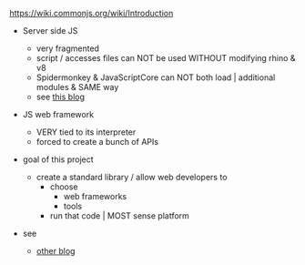 https://wiki.commonjs.org/wiki/Introduction

* Server side JS
  * very fragmented 
  * script / accesses files can NOT be used WITHOUT modifying rhino & v8 
  * Spidermonkey & JavaScriptCore can NOT both load | additional modules & SAME way
  * see [this blog](https://www.blueskyonmars.com/2009/01/29/what-server-side-javascript-needs/)

* JS web framework
  * VERY tied to its interpreter
  * forced to create a bunch of APIs

* goal of this project
  * create a standard library / allow web developers to
    * choose
      * web frameworks
      * tools
    * run that code | MOST sense platform

* see
  * [other blog](https://bannister.us/weblog/2006/revisiting-server-side-javascript)

